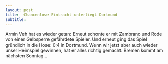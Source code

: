 ```yaml
---
layout: post
title:  Chancenlose Eintracht unterliegt Dortmund
subtitle:  
---
```


Armin Veh hat es wieder getan: Erneut schonte er mit Zambrano und Rode von einer Gelbsperre gefährdete Spieler. Und erneut ging das Spiel gründlich in die Hose: 0:4 in Dortmund. Wenn wir jetzt aber auch wieder unser Heimspiel gewinnen, hat er alles richtig gemacht. Bremen kommt am nächsten Sonntag...



